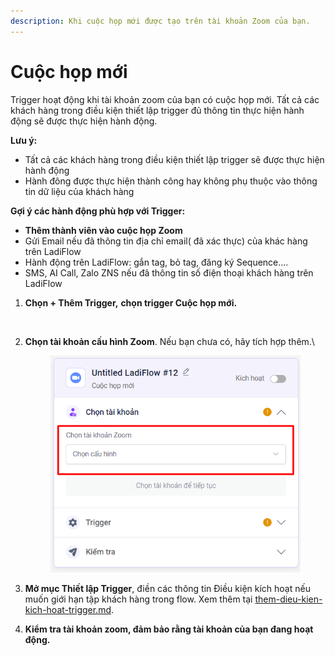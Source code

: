 ```yaml
---
description: Khi cuộc họp mới được tạo trên tài khoản Zoom của bạn.
---
```


# Cuộc họp mới

Trigger hoạt động khi tài khoản zoom của bạn có cuộc họp mới. Tất cả các khách hàng trong điều kiện thiết lập trigger đủ thông tin thực hiện hành động sẽ được thực hiện hành động.

**Lưu ý:**

* Tất cả các khách hàng trong điều kiện thiết lập trigger sẽ được thực hiện hành động
* Hành đông được thực hiện thành công hay không phụ thuộc vào thông tin dữ liệu của khách hàng

**Gợi ý các hành động phù hợp với Trigger:**

* **Thêm thành viên vào cuộc họp Zoom**
* Gửi Email nếu đã thông tin địa chỉ email( đã xác thực) của khác hàng trên LadiFlow
* Hành động trên LadiFlow: gắn tag, bỏ tag, đăng ký Sequence....
* SMS, AI Call, Zalo ZNS nếu đã thông tin số điện thoại khách hàng trên LadiFlow

1. **Chọn + Thêm Trigger,** **chọn trigger Cuộc họp mới.**

<figure><img src="../../../../.gitbook/assets/cuộc họp mới zoom.png" alt=""><figcaption></figcaption></figure>

2.  **Chọn tài khoản cấu hình Zoom**. Nếu bạn chưa có, hãy tích hợp thêm.\


    <figure><img src="../../../../.gitbook/assets/image (715).png" alt="" width="428"><figcaption></figcaption></figure>
3. **Mở mục Thiết lập Trigger**, điền các thông tin Điều kiện kích hoạt nếu muốn giới hạn tập khách hàng trong flow. Xem thêm tại [them-dieu-kien-kich-hoat-trigger.md](../them-dieu-kien-kich-hoat-trigger.md "mention").
4. **Kiểm tra tài khoản zoom, đảm bảo rằng tài khoản của bạn đang hoạt động.**

